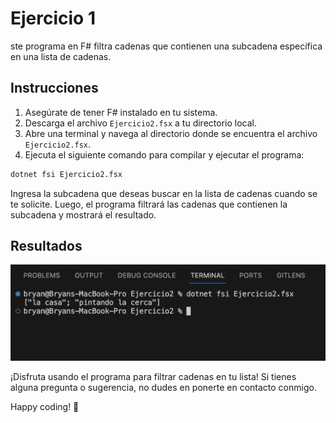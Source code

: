 # Ejercicio 1

ste programa en F# filtra cadenas que contienen una subcadena específica en una lista de cadenas.

## Instrucciones

1. Asegúrate de tener F# instalado en tu sistema.
2. Descarga el archivo `Ejercicio2.fsx` a tu directorio local.
3. Abre una terminal y navega al directorio donde se encuentra el archivo `Ejercicio2.fsx`.
4. Ejecuta el siguiente comando para compilar y ejecutar el programa:

```bash
dotnet fsi Ejercicio2.fsx
```

Ingresa la subcadena que deseas buscar en la lista de cadenas cuando se te solicite. Luego, el programa filtrará las cadenas que contienen la subcadena y mostrará el resultado. 

## Resultados

![Screenshot (160)](https://github.com/Bryancampos20/LenguajesDeProgramacion/blob/main/Recursos/F%23/Ejercicio2.png)

¡Disfruta usando el programa para filtrar cadenas en tu lista! Si tienes alguna pregunta o sugerencia, no dudes en ponerte en contacto conmigo.

Happy coding! 🚀

